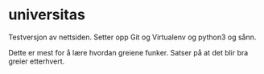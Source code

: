 universitas
===========

Testversjon av nettsiden. Setter opp Git og Virtualenv og python3 og sånn.

Dette er mest for å lære hvordan greiene funker. Satser på at det blir bra greier etterhvert.